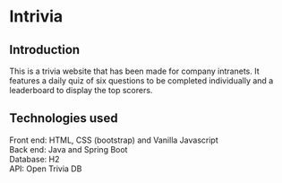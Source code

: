 # Intrivia
## Introduction

This is a trivia website that has been made for company intranets. It features a daily quiz of six questions to be completed individually and a leaderboard to display the top scorers.

## Technologies used

Front end: HTML, CSS (bootstrap) and Vanilla Javascript <br />
Back end: Java and Spring Boot <br />
Database: H2 <br />
API: Open Trivia DB
